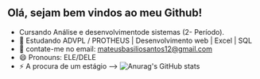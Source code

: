 ## Olá, sejam bem vindos ao meu Github!

-  Cursando Análise e desenvolvimentode sistemas (2- Período).
- 🌱 Estudando ADVPL / PROTHEUS | Desenvolvimento web | Excel | SQL
- 👯 contate-me no email: mateusbasiliosantos12@gmail.com
- 😄 Pronouns: ELE/DELE
- ⚡ A procura de um estágio
-->
  ![Anurag's GitHub stats](https://github-readme-stats.vercel.app/api?username=Basílio012&show_icons=true&theme=radical)
